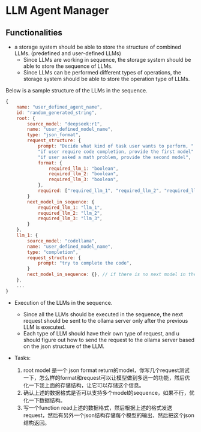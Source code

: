 # LLM Agent Manager

## Functionalities

- a storage system should be able to store the structure of combined LLMs. (predefined and user-defined LLMs)
  - Since LLMs are working in sequence, the storage system should be able to store the sequence of LLMs.
  - Since LLMs can be performed different types of operations, the storage system should be able to store the operation type of LLMs.

Below is a sample structure of the LLMs in the sequence.

```js
{
    name: "user_defined_agent_name",
    id: "random_generated_string",
    root: {
        source_model: "deepseek:r1",
        name: "user_defined_model_name",
        type: "json_format",
        request_structure: {
            prompt: "Decide what kind of task user wants to perform, " +
            "if user require code completion, provide the first model" +
            "if user asked a math problem, provide the second model",
            format: {
                required_llm_1: "boolean",
                required_llm_2: "boolean",
                required_llm_3: "boolean",
            },
            required: ["required_llm_1", "required_llm_2", "required_llm_3"],
        }
        next_model_in_sequence: {
            required_llm_1: "llm_1",
            required_llm_2: "llm_2",
            required_llm_3: "llm_3",
        }
    },
    llm_1: {
        source_model: "codellama",
        name: "user_defined_model_name",
        type: "completion",
        request_structure: {
            prompt: "try to complete the code",
        }
        next_model_in_sequence: {}, // if there is no next model in the sequence then it should be empty
    },
    ...
}
```

- Execution of the LLMs in the sequence.
  - Since all the LLMs should be executed in the sequence, the next request should be sent to the ollama server only after the previous LLM is executed.
  - Each type of LLM should have their own type of request, and u should figure out how to send the request to the ollama server based on the json structure of the LLM.


- Tasks:
    1. root model 是一个 json format return的model，你写几个request测试一下，怎么样的format和request可以让模型做到多选一的功能，然后优化一下我上面的存储结构，让它可以存储这个信息。
    2. 确认上述的数据格式是否可以支持多个model的sequence，如果不行，优化一下数据结构。
    3. 写一个function read上述的数据格式，然后根据上述的格式发送request，然后有另外一个json结构存储每个模型的输出，然后把这个json结构返回。
